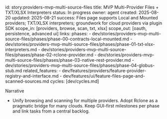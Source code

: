 id: story:providers-mvp-multi-source-files
title: MVP Multi-Provider Files + TXT/XLSX Interpreters
status: In progress
owner: agent
created: 2025-08-20
updated: 2025-08-21
success: Files page supports Local and Mounted providers; TXT/XLSX interpreters; groundwork for cloud providers via plugin SDK
scope_in: [providers, browse, scan, txt, xlsx]
scope_out: [oauth, persistence, advanced ui]
links:
  phases:
    - dev/stories/providers-mvp-multi-source-files/phases/phase-00-contracts-local-mounted.md
    - dev/stories/providers-mvp-multi-source-files/phases/phase-01-txt-xlsx-interpreters.md
    - dev/stories/providers-mvp-multi-source-files/phases/phase-02-rclone-provider.md
    - dev/stories/providers-mvp-multi-source-files/phases/phase-03-native-rest-provider.md
    - dev/stories/providers-mvp-multi-source-files/phases/phase-04-globus-stub.md
  related_features:
    - dev/features/providers/feature-provider-registry-and-interface.md
    - dev/features/ui/feature-files-page-and-scanned-sources.md
  cycles: [dev/cycles.md]

Narrative
- Unify browsing and scanning for multiple providers. Adopt Rclone as a pragmatic bridge for many clouds. Keep GUI-first milestones per phase and link tasks from a central backlog.
